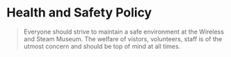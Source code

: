 # Health and Safety Policy

> Everyone should strive to maintain a safe environment at the Wireless and Steam Museum. The welfare of vistors, volunteers, staff is of the utmost concern and should be top of mind at all times.